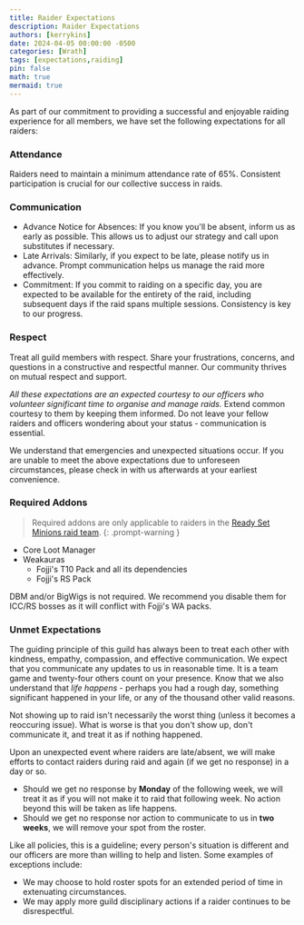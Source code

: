 ```yaml
---
title: Raider Expectations
description: Raider Expectations
authors: [kerrykins]
date: 2024-04-05 00:00:00 -0500
categories: [Wrath]
tags: [expectations,raiding]
pin: false
math: true
mermaid: true
---
```


As part of our commitment to providing a successful and enjoyable raiding experience for all members, we have set the following expectations for all raiders:

### Attendance
Raiders need to maintain a minimum attendance rate of 65%. Consistent participation is crucial for our collective success in raids.

### Communication
- Advance Notice for Absences: If you know you'll be absent, inform us as early as possible. This allows us to adjust our strategy and call upon substitutes if necessary.
- Late Arrivals: Similarly, if you expect to be late, please notify us in advance. Prompt communication helps us manage the raid more effectively.
- Commitment: If you commit to raiding on a specific day, you are expected to be available for the entirety of the raid, including subsequent days if the raid spans multiple sessions. Consistency is key to our progress.

### Respect 
Treat all guild members with respect. Share your frustrations, concerns, and questions in a constructive and respectful manner. Our community thrives on mutual respect and support.

*All these expectations are an expected courtesy to our officers who volunteer significant time to organise and manage raids.* Extend common courtesy to them by keeping them informed. Do not leave your fellow raiders and officers wondering about your status - communication is essential.

We understand that emergencies and unexpected situations occur. If you are unable to meet the above expectations due to unforeseen circumstances, please check in with us afterwards at your earliest convenience.

### Required Addons

> Required addons are only applicable to raiders in the [Ready Set Minions raid team](https://enclavewow.github.io/posts/raiding-with-enclave/#ready-set-minions-rsm).
{: .prompt-warning }

- Core Loot Manager
- Weakauras
	- Fojji's T10 Pack and all its dependencies
	- Fojji's RS Pack
 
 DBM and/or BigWigs is not required. We recommend you disable them for ICC/RS bosses as it will conflict with Fojji's WA packs. 
 
 ### Unmet Expectations
 
 The guiding principle of this guild has always been to treat each other with kindness, empathy, compassion, and effective communication. We expect that you communicate any updates to us in reasonable time. It is a team game and twenty-four others count on your presence. Know that we also understand that *life happens* - perhaps you had a rough day, something significant happened in your life, or any of the thousand other valid reasons. 
 
 Not showing up to raid isn't necessarily the worst thing (unless it becomes a reoccuring issue). What is worse is that you don't show up, don't communicate it, and treat it as if nothing happened. 
 
 Upon an unexpected event where raiders are late/absent, we will make efforts to contact raiders during raid and again (if we get no response) in a day or so. 
 - Should we get no response by **Monday** of the following week, we will treat it as if you will not make it to raid that following week. No action beyond this will be taken as life happens. 
 - Should we get no response nor action to communicate to us in **two weeks**, we will remove your spot from the roster. 
 
Like all policies, this is a guideline; every person's situation is different and our officers are more than willing to help and listen. Some examples of exceptions include:
- We may choose to hold roster spots for an extended period of time in extenuating circumstances.
- We may apply more guild disciplinary actions if a raider continues to be disrespectful. 

